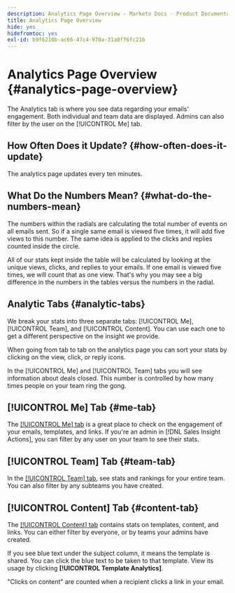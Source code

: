 ```yaml
---
description: Analytics Page Overview - Marketo Docs - Product Documentation
title: Analytics Page Overview
hide: yes
hidefromtoc: yes
exl-id: b9f6210b-ac66-47c4-970a-31a0ff6fc216
---
```

# Analytics Page Overview {#analytics-page-overview}

The Analytics tab is where you see data regarding your emails' engagement. Both individual and team data are displayed. Admins can also filter by the user on the [!UICONTROL Me] tab.

## How Often Does it Update? {#how-often-does-it-update}

The analytics page updates every ten minutes.

## What Do the Numbers Mean? {#what-do-the-numbers-mean}

The numbers within the radials are calculating the total number of events on all emails sent. So if a single same email is viewed five times, it will add five views to this number. The same idea is applied to the clicks and replies counted inside the circle.

All of our stats kept inside the table will be calculated by looking at the unique views, clicks, and replies to your emails. If one email is viewed five times, we will count that as one view. That's why you may see a big difference in the numbers in the tables versus the numbers in the radial.

## Analytic Tabs {#analytic-tabs}

We break your stats into three separate tabs: [!UICONTROL Me], [!UICONTROL Team], and [!UICONTROL Content]. You can use each one to get a different perspective on the insight we provide.

When going from tab to tab on the analytics page you can sort your stats by clicking on the view, click, or reply icons.

In the [!UICONTROL Me] and [!UICONTROL Team] tabs you will see information about deals closed. This number is controlled by how many times people on your team ring the gong.

## [!UICONTROL Me] Tab {#me-tab}

The [[!UICONTROL Me] tab](/help/marketo/product-docs/marketo-sales-insight/actions/analytics/understanding-the-me-tab.md) is a great place to check on the engagement of your emails, templates, and links. If you're an admin in [!DNL Sales Insight Actions], you can filter by any user on your team to see their stats.

## [!UICONTROL Team] Tab {#team-tab}

In the [[!UICONTROL Team] tab](/help/marketo/product-docs/marketo-sales-insight/actions/analytics/understanding-the-team-tab.md), see stats and rankings for your entire team. You can also filter by any subteams you have created.

## [!UICONTROL Content] Tab {#content-tab}

The [[!UICONTROL Content] tab](/help/marketo/product-docs/marketo-sales-insight/actions/analytics/understanding-the-content-tab.md) contains stats on templates, content, and links. You can either filter by everyone, or by teams your admins have created.

If you see blue text under the subject column, it means the template is shared. You can click the blue text to be taken to that template. View its usage by clicking **[!UICONTROL Template Analytics]**.

"Clicks on content" are counted when a recipient clicks a link in your email.
